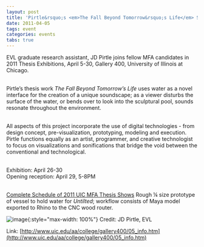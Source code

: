 ```yaml
---
layout: post
title: 'Pirtle&rsquo;s <em>The Fall Beyond Tomorrow&rsquo;s Life</em> Showcased at MFA Exhibition 2011'
date: 2011-04-05
tags: event
categories: events
tabs: true
---
```


EVL graduate research assistant, JD Pirtle joins fellow MFA candidates in 2011 Thesis Exhibitions, April 5-30, Gallery 400, University of Illinois at Chicago.<br><br>

Pirtle&rsquo;s thesis work <em>The Fall Beyond Tomorrow&rsquo;s Life</em> uses water as a novel interface for the creation of a unique soundscape; as a viewer disturbs the surface of the water, or bends over to look into the sculptural pool, sounds resonate throughout the environment.<br><br>
 
All aspects of this project incorporate the use of digital technologies - from design concept, pre-visualization, prototyping, modeling and execution. Pirtle functions equally as an artist, programmer, and creative technologist to focus on visualizations and sonifications that bridge the void between the conventional and technological.<br><br>

Exhibition: April 26-30<br>
Opening reception: April 29, 5-8PM<br><br>

<a href="http://www.uic.edu/aa/college/gallery400/01_exhibit.htm">Complete Schedule of 2011 UIC MFA Thesis Shows</a>
Rough &frac14; size prototype of vessel to hold water for <em>Untilted</em>; workflow consists of Maya model exported to Rhino to the CNC wood router.

![image](https://www.evl.uic.edu/output/originals/pirtle_untitled2011_sm.jpg-srcw.jpg){:style="max-width: 100%"}
Credit: JD Pirtle, EVL


Link: [http://www.uic.edu/aa/college/gallery400/05_info.htm](http://www.uic.edu/aa/college/gallery400/05_info.htm)
